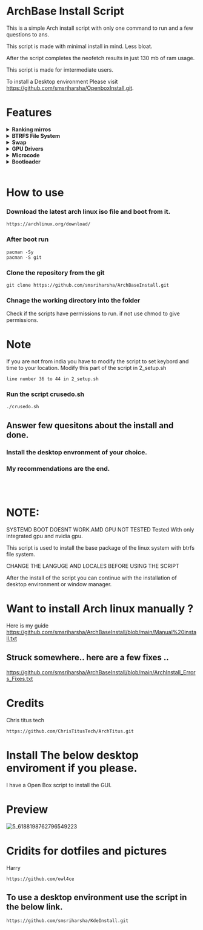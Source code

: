 # ArchBase Install Script
 This is a simple Arch install script with only one command to run and a few questions to ans.

 This script is made with minimal install in mind. Less bloat.

 After the script completes the neofetch results in just 130 mb of ram usage.

 This script is made for imtermediate users.  

 To install a Desktop environment Please visit 
https://github.com/smsriharsha/OpenboxInstall.git.


# Features

<details>
  <summary><strong>Ranking mirros</strong></summary>
  Arch linux has many mirrors and ranking these is important. The script selects 6 mirrors based on the speed of the mirrors.
</details>
<details>
  <summary><strong>BTRFS File System</strong></summary>

- **Features:**
    - BTRFS File system allows for live snapshots. [Learn More](https://github.com/smsriharsha/ArchBaseInstall/blob/main/My_BTRFS.md)
    - It takes up less storage for those snapshots than ext4
    - These snapshots can be booted from grub in case of errors.
</details>
<details>
  <summary><strong>Swap</strong></summary>

  - A swap partition is created based on the requirement.
### Why no swap file?
  - Swap partition is created rather than swap files becasue BTRFS does not play well with swap files and throws permission denied errors.

</details>

<details>
  <summary><strong>GPU Drivers</strong></summary>
  The script auto detects the graphics card and installs drivers.
  
  I have tested the code with Nvidia and Intel drivers .

  AMD i have not tested but confident it would work.

  ## Systems with intel integrated and AMD/Nvidia graphics
  If the system has both intel integrated and a graphics card then both the drivers will be installed.

  # Note:

  If there is no mux switch in the laptop to switch the graphics then this will cause problems during boot up and needs to figured out manually by setting the display to boot from intel graphics and not nvidia or amd graphics card.

  </details>

  <details>
  <summary><strong>Microcode</strong></summary>
  Intel and amd microcode will be installed automatically
  </details>

<details>
  <summary><strong>Bootloader</strong></summary>
  the script installs grub boot loader by default and systemd boot loader caused me problems with graphics and btrfs.
  </details>
</br>


# How to use
### Download the latest arch linux iso file and boot from it.
```
https://archlinux.org/download/
```
### After boot run
```
pacman -Sy
pacman -S git
```
### Clone the repository from the git
```
git clone https://github.com/smsriharsha/ArchBaseInstall.git
```
### Chnage the working directory into the folder
Check if the scripts have permissions to run. if not use chmod to give permissions.
# Note 
If you are not from india you have to modify the script to set keybord and time to your location. Modify this part of the script in 2_setup.sh

```
line number 36 to 44 in 2_setup.sh
```

### Run the script crusedo.sh
```
./crusedo.sh
```
## Answer few quesitons about the install and done.
### Install the desktop envronment of your choice. 
### My **recommendations** are the end.
</br></br>


# NOTE: 
  
  SYSTEMD BOOT DOESNT WORK.AMD GPU NOT TESTED
  Tested With only integrated gpu and nvidia gpu.

 This script is used to install the base package of the linux system with btrfs file system.
 
 CHANGE THE LANGUGE AND LOCALES BEFORE USING THE SCRIPT
 
 After the install of the script you can continue with the installation of desktop environment or window manager.

# Want to install Arch linux manually ?
Here is my guide https://github.com/smsriharsha/ArchBaseInstall/blob/main/Manual%20install.txt
## Struck somewhere.. here are a few fixes ..
https://github.com/smsriharsha/ArchBaseInstall/blob/main/ArchInstall_Errors_Fixes.txt
# Credits
 
 Chris titus tech
 ```
 https://github.com/ChrisTitusTech/ArchTitus.git
 ```

# Install The below desktop enviroment if you please.
I have a Open Box script to install the GUI.
# Preview
![5_6188198762796549223](https://user-images.githubusercontent.com/23277835/159973528-02b36055-c773-4690-a218-1f4df88c753f.png)

# Cridits for dotfiles and pictures
Harry
```
https://github.com/owl4ce
```

## To use a desktop environment use the script in the below link.
```
https://github.com/smsriharsha/KdeInstall.git
```